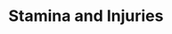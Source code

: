 # Stamina and Injuries

<!-- Stamina is defined by milestones and brawn (or agility?), injuries are defined by milestones (and brawn?), and injuries can be treated by knowledge -->